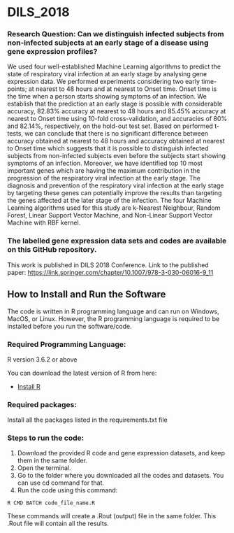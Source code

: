 # DILS_2018

### Research Question: Can we distinguish infected subjects from non-infected subjects at an early stage of a disease using gene expression profiles?  

We used four well-established Machine Learning algorithms to predict the state of respiratory viral infection at an early stage by analysing gene expression data. We performed experiments considering two early time-points; at nearest to 48 hours and at nearest to Onset time. Onset time is the time when a person starts showing symptoms of an infection. We establish that the prediction at an early stage is possible with considerable accuracy, 82.83% accuracy at nearest to 48 hours and 85.45% accuracy at nearest to Onset time using 10-fold cross-validation, and accuracies of 80% and 82.14%, respectively, on the hold-out test set. Based on performed t-tests, we can conclude that there is no significant difference between accuracy obtained at nearest to 48 hours and accuracy obtained at nearest to Onset time which suggests that it is possible to distinguish infected subjects from non-infected subjects even before the subjects start showing symptoms of an infection. Moreover, we have identified top 10 most important genes which are having the maximum contribution in the progression of the respiratory viral infection at the early stage. The diagnosis and prevention of the respiratory viral infection at the early stage by targeting these genes can potentially improve the results than targeting the genes affected at the later stage of the infection. The four Machine Learning algorithms used for this study are k-Nearest Neighbour, Random Forest, Linear Support Vector Machine, and Non-Linear Support Vector Machine with RBF kernel. 

### The labelled gene expression data sets and codes are available on this GitHub repository. 

This work is published in DILS 2018 Conference. Link to the published paper: https://link.springer.com/chapter/10.1007/978-3-030-06016-9_11

## How to Install and Run the Software
The code is written in R programming language and can run on Windows, MacOS, or Linux. However, the R programming language is required to be installed before you run the software/code.

### Required Programming Language:
R version 3.6.2 or above

You can download the latest version of R from here:
* [Install R](https://www.r-project.org/)

### Required packages:
Install all the packages listed in the requirements.txt file

### Steps to run the code:
1. Download the provided R code and gene expression datasets, and keep them in the same folder. 
2. Open the terminal.
3. Go to the folder where you downloaded all the codes and datasets. You can use cd command for that.
4. Run the code using this command: 
```
R CMD BATCH code_file_name.R
```
These commands will create a .Rout (output) file in the same folder. This .Rout file will contain all the results. 
